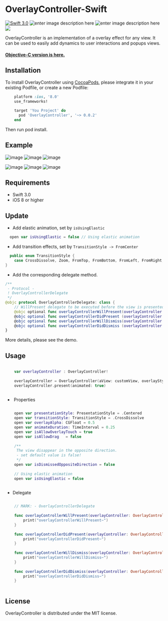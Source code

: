 # OverlayController-Swift
[![Swift 3.0](https://img.shields.io/badge/Swift-3.0-orange.svg?style=flat)](https://developer.apple.com/swift/)
![enter image description here](https://img.shields.io/badge/pod-v0.0.1-brightgreen.svg)
![enter image description here](https://img.shields.io/badge/platform-iOS%208.0%2B-ff69b5152950834.svg) 
<a href="https://github.com/snail-z/OverlayController-Swift/blob/master/LICENSE"><img src="https://img.shields.io/badge/license-MIT-green.svg?style=flat"></a>
  
OverlayController is an implementation of a overlay effect for any view. It can be used to easily add dynamics to user interactions and popups views.

#### [Objective-C version is here.](https://github.com/snail-z/SnailQuickMaskPopups.git)

## Installation
To install OverlayController using [CocoaPods](https://cocoapods.org "CocoaPods" ), please integrate it in your existing Podfile, or create a new Podfile:

```ruby
    platform :ios, '8.0'
    use_frameworks!

    target 'You Project' do
      pod 'OverlayController', '~> 0.0.2'
    end
```
Then run pod install.

## Example
![image](https://github.com/snail-z/OverlayController-Swift/blob/master/Sample/alert%20style.gif)
![image](https://github.com/snail-z/OverlayController-Swift/blob/master/Sample/slogan%20style.gif?raw=true)
![image](https://github.com/snail-z/OverlayController-Swift/blob/master/Sample/shared%20style.gif?raw=true)

![image](https://github.com/snail-z/OverlayController-Swift/blob/master/Sample/qzone%20style.gif)
![image](https://github.com/snail-z/OverlayController-Swift/blob/master/Sample/sidebar%20style.gif)
![image](https://github.com/snail-z/OverlayController-Swift/blob/master/Sample/sina%20style.gif)


## Requirements

*  Swift 3.0
*  iOS 8 or higher

## Update
* Add elastic animation, set by `isUsingElastic`
```swift
  open var isUsingElastic = false // Using elastic animation
```
* Add transition effects, set by `TransitionStyle -> FromCenter`
```swift
  public enum TransitionStyle {
    case CrossDissolve, Zoom, FromTop, FromBottom, FromLeft, FromRight, FromCenter
}
```
* Add the corresponding delegate method.
```swift
/**
 - Protocol -
 ! OverlayControllerDelegate
 */
@objc protocol OverlayControllerDelegate: class {
    // WillPresent delegate to be executed before the view is presented.
    @objc optional func overlayControllerWillPresent(overlayController: OverlayController)
    @objc optional func overlayControllerDidPresent (overlayController: OverlayController)
    @objc optional func overlayControllerWillDismiss(overlayController: OverlayController)
    @objc optional func overlayControllerDidDismiss (overlayController: OverlayController)
}
```
More details, please see the demo.
  
## Usage

``` swift

    var overlayController : OverlayController!
    
    overlayController = OverlayController(aView: customView, overlayStyle: .BlackTranslucent)
    overlayController.present(animated: true)
    
 ``` 
*  Properties
``` swift

    open var presentationStyle: PresentationStyle = .Centered
    open var transitionStyle: TransitionStyle = .CrossDissolve
    open var overlayAlpha: CGFloat = 0.5
    open var animateDuration: TimeInterval = 0.25
    open var isAllowOverlayTouch = true
    open var isAllowDrag   = false
    
    /**
     The view disappear in the opposite direction.
     - set default value is false!
     */
    open var isDismissedOppositeDirection = false
    
    // Using elastic animation
    open var isUsingElastic = false 
    
 ```
*  Delegate
``` swift

    // MARK: - OverlayControllerDelegate
    
    func overlayControllerWillPresent(overlayController: OverlayController) {
        print("overlayControllerWillPresent~")
    }
    
    func overlayControllerDidPresent(overlayController: OverlayController) {
        print("overlayControllerDidPresent~")
    }
    
    func overlayControllerWillDismiss(overlayController: OverlayController) {
        print("overlayControllerWillDismiss~")
    }
    
    func overlayControllerDidDismiss(overlayController: OverlayController) {
        print("overlayControllerDidDismiss~")
    }
    
 ```
 
## License

OverlayController is distributed under the MIT license.
